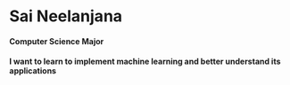 # Sai Neelanjana
#### Computer Science Major
#### I want to learn to implement machine learning and better understand its applications
